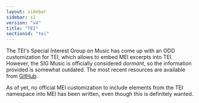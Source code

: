 ```yaml
---
layout: sidebar
sidebar: s1
version: "v4"
title: "TEI"
sectionid: "tei"
---
```


The TEI's Special Interest Group on Music has come up with an ODD customization for TEI, which allows to embed MEI excerpts into TEI. However, the SIG Music is officially considered *dormant*, so the information provided is somewhat outdated. The most recent resources are available from <a href="https://github.com/TEI-Music-SIG/tei-mei/" target="\_blank">GitHub</a>.

As of yet, no official MEI customization to include elements from the TEI namespace into MEI has been written, even though this is definitely wanted. 
